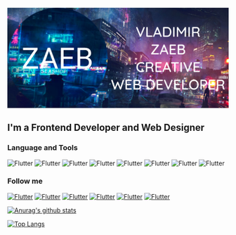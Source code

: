 [![Header](https://github.com/zaebbb/zaebbb/blob/main/assets/header.png?raw=true)](https://zaebbb.github.io/Zaeb-Official/index.html)

## I'm a Frontend Developer and Web Designer

### Language and Tools
![Flutter](https://img.shields.io/badge/-JavaScript-002649?style=for-the-badge&logo=javascript)
![Flutter](https://img.shields.io/badge/-HTML-002649?style=for-the-badge&logo=HTML)
![Flutter](https://img.shields.io/badge/-CSS-002649?style=for-the-badge&logo=CSS)
![Flutter](https://img.shields.io/badge/-SQL-002649?style=for-the-badge&logo=mysql)
![Flutter](https://img.shields.io/badge/-PHP-002649?style=for-the-badge&logo=PHP)
![Flutter](https://img.shields.io/badge/-React-002649?style=for-the-badge&logo=react)
![Flutter](https://img.shields.io/badge/-Bootstrap-002649?style=for-the-badge&logo=bootstrap)
![Flutter](https://img.shields.io/badge/-Wordpress-002649?style=for-the-badge&logo=wordpress)

### Follow me
[![Flutter](https://img.shields.io/badge/-VKontakte-002649?style=for-the-badge&logo=vk)](https://vk.com/zaebbb)
[![Flutter](https://img.shields.io/badge/-Instagram-002649?style=for-the-badge&logo=instagram)](https://www.instagram.com/vladimir_zaeb/)
[![Flutter](https://img.shields.io/badge/-Linkedin-002649?style=for-the-badge&logo=linkedin)](https://www.linkedin.com/in/vladimir-zaeb-891b15200)
[![Flutter](https://img.shields.io/badge/-Telegram-002649?style=for-the-badge&logo=telegram)](https://t.me/vladimir_zaeb_official)
[![Flutter](https://img.shields.io/badge/-Twitter-002649?style=for-the-badge&logo=twitter)](https://twitter.com/VladimirZaeb)
[![Flutter](https://img.shields.io/badge/-Facebook-002649?style=for-the-badge&logo=facebook)](https://www.facebook.com/profile.php?id=100058453693105)

[![Anurag's github stats](https://github-readme-stats.vercel.app/api?username=zaebbb&show_icons=true&theme=onedark&hide_border=true&title_color=ffffff&text_color=ffffff&icon_color=ffffff)](https://github.com/anuraghazra/github-readme-stats)

[![Top Langs](https://github-readme-stats.vercel.app/api/top-langs/?username=zaebbb&layout=compact&theme=onedark&hide_border=true&title_color=ffffff&text_color=ffffff&icon_color=ffffff)](https://github.com/anuraghazra/github-readme-stats)
